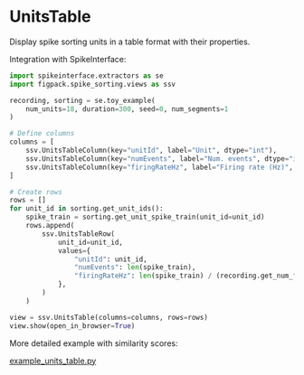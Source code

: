 # UnitsTable

Display spike sorting units in a table format with their properties.

Integration with SpikeInterface:

```python
import spikeinterface.extractors as se
import figpack.spike_sorting.views as ssv

recording, sorting = se.toy_example(
    num_units=18, duration=300, seed=0, num_segments=1
)

# Define columns
columns = [
    ssv.UnitsTableColumn(key="unitId", label="Unit", dtype="int"),
    ssv.UnitsTableColumn(key="numEvents", label="Num. events", dtype="int"),
    ssv.UnitsTableColumn(key="firingRateHz", label="Firing rate (Hz)", dtype="float"),
]

# Create rows
rows = []
for unit_id in sorting.get_unit_ids():
    spike_train = sorting.get_unit_spike_train(unit_id=unit_id)
    rows.append(
        ssv.UnitsTableRow(
            unit_id=unit_id,
            values={
                "unitId": unit_id,
                "numEvents": len(spike_train),
                "firingRateHz": len(spike_train) / (recording.get_num_frames() / recording.get_sampling_frequency()),
            },
        )
    )

view = ssv.UnitsTable(columns=columns, rows=rows)
view.show(open_in_browser=True)
```

More detailed example with similarity scores:

[example_units_table.py](../examples/example_units_table.py)
